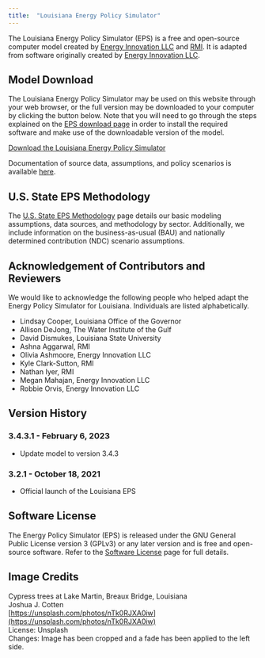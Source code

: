 ```yaml
---
title:  "Louisiana Energy Policy Simulator"
---
```


The Louisiana Energy Policy Simulator (EPS) is a free and open-source computer model created by [Energy Innovation LLC](https://energyinnovation.org/) and [RMI](https://rmi.org/).  It is adapted from software originally created by [Energy Innovation LLC](https://energyinnovation.org/).

## Model Download

The Louisiana Energy Policy Simulator may be used on this website through your web browser, or the full version may be downloaded to your computer by clicking the button below.  Note that you will need to go through the steps explained on the [EPS download page](../download) in order to install the required software and make use of the downloadable version of the model.

<p><a href="https://github.com/EnergyInnovation/eps-louisiana/archive/refs/tags/3.4.3.1.zip" class="btn">Download the Louisiana Energy Policy Simulator</a></p>

Documentation of source data, assumptions, and policy scenarios is available [here](https://github.com/EnergyInnovation/eps-louisiana/raw/3.2.1/3.2%20Policy%20Assumptions%20and%20Sources.pdf). 
## U.S. State EPS Methodology

The [U.S. State EPS Methodology](../us-state-eps-methodology) page details our basic modeling assumptions, data sources, and methodology by sector. Additionally, we include information on the business-as-usual (BAU) and nationally determined contribution (NDC) scenario assumptions.

## Acknowledgement of Contributors and Reviewers

We would like to acknowledge the following people who helped adapt the Energy Policy Simulator for Louisiana.  Individuals are listed alphabetically.

* Lindsay Cooper, Louisiana Office of the Governor
* Allison DeJong, The Water Institute of the Gulf
* David Dismukes, Louisiana State University
* Ashna Aggarwal, RMI
* Olivia Ashmoore, Energy Innovation LLC
* Kyle Clark-Sutton, RMI
* Nathan Iyer, RMI
* Megan Mahajan, Energy Innovation LLC
* Robbie Orvis, Energy Innovation LLC

## Version History

### **3.4.3.1 - February 6, 2023**

* Update model to version 3.4.3

### **3.2.1 - October 18, 2021**

* Official launch of the Louisiana EPS

## Software License

The Energy Policy Simulator (EPS) is released under the GNU General Public License version 3 (GPLv3) or any later version and is free and open-source software.  Refer to the [Software License](../software-license) page for full details.

## Image Credits
Cypress trees at Lake Martin, Breaux Bridge, Louisiana<br/>
Joshua J. Cotten<br/>
[https://unsplash.com/photos/nTk0RJXA0iw](https://unsplash.com/photos/nTk0RJXA0iw)<br/>
License: Unsplash<br/>
Changes: Image has been cropped and a fade has been applied to the left side.<br/>
